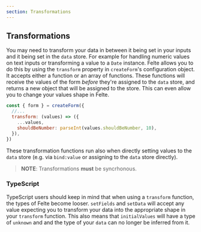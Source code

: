 ```yaml
---
section: Transformations
---
```


## Transformations

You may need to transform your data in between it being set in your inputs and it being set in the `data` store. For example for handling numeric values on text inputs or transforming a value to a `Date` instance. Felte allows you to do this by using the `transform` property in `createForm`'s configuration object. It accepts either a function or an array of functions. These functions will receive the values of the form _before_ they're assigned to the `data` store, and returns a new object that will be assigned to the store. This can even allow you to change your values shape in Felte.

```javascript
const { form } = createForm({
  //...
  transform: (values) => ({
    ...values,
    shouldBeNumber: parseInt(values.shouldBeNumber, 10),
  }),
})
```

These transformation functions run also when directly setting values to the `data` store (e.g. via `bind:value` or assigning to the `data` store directly).

> **NOTE**: Transformations **must** be syncrhonous.

### TypeScript

TypeScript users should keep in mind that when using a `transform` function, the types of Felte become looser. `setFields` and `setData` will accept any value expecting you to transform your data into the appropriate shape in your `transform` function. This also means that `initialValues` will have a type of `unknown` and and the type of your `data` can no longer be inferred from it.
